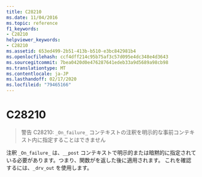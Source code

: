 ```yaml
---
title: C28210
ms.date: 11/04/2016
ms.topic: reference
f1_keywords:
- C28210
helpviewer_keywords:
- C28210
ms.assetid: 653ed499-2b51-413b-b510-e3bc842981b4
ms.openlocfilehash: ccf4dff214c95b75af3c57d095e4dc348e4d3643
ms.sourcegitcommit: 7bea0420d0e476287641edeb33a9d5689a98cb98
ms.translationtype: MT
ms.contentlocale: ja-JP
ms.lasthandoff: 02/17/2020
ms.locfileid: "79465166"
---
```

# <a name="c28210"></a>C28210

> 警告 C28210: `_On_failure_` コンテキストの注釈を明示的な事前コンテキスト内に指定することはできません

注釈 `_On_failure_` は、`__post` コンテキストで明示的または暗黙的に指定されている必要があります。つまり、関数がを返した後に適用されます。  これを確認するには、`_drv_out` を使用します。
